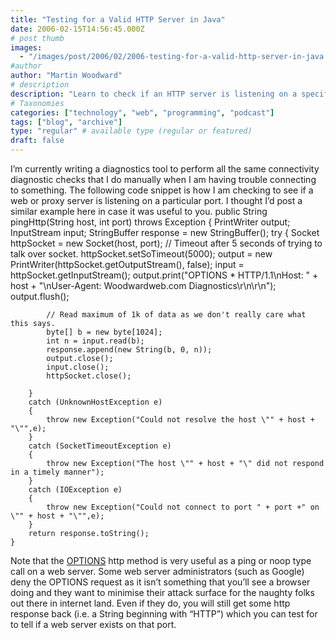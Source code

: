 ```yaml
---
title: "Testing for a Valid HTTP Server in Java"
date: 2006-02-15T14:56:45.000Z
# post thumb
images:
  - "/images/post/2006/02/2006-testing-for-a-valid-http-server-in-java.jpg"
#author
author: "Martin Woodward"
# description
description: "Learn to check if an HTTP server is listening on a specific port using Java in this practical diagnostics tool guide."
# Taxonomies
categories: ["technology", "web", "programming", "podcast"]
tags: ["blog", "archive"]
type: "regular" # available type (regular or featured)
draft: false
---
```

I’m currently writing a diagnostics tool to perform all the same connectivity diagnostic checks that I do manually when I am having trouble connecting to something.  The following code snippet is how I am checking to see if a web or proxy server is listening on a particular port.  I thought I’d post a similar example here in case it was useful to you.
    public String pingHttp(String host, int port) throws Exception 
    { 
        PrintWriter output; 
        InputStream input; 
        StringBuffer response = new StringBuffer(); 
        try 
        { 
            Socket httpSocket = new Socket(host, port); 
            // Timeout after 5 seconds of trying to talk over socket. 
            httpSocket.setSoTimeout(5000); 
            output = new PrintWriter(httpSocket.getOutputStream(), false); 
            input = httpSocket.getInputStream(); 
            output.print("OPTIONS * HTTP/1.1\nHost: " + host + "\nUser-Agent: Woodwardweb.com Diagnostics\r\n\r\n"); 
            output.flush(); 
             
            // Read maximum of 1k of data as we don't really care what this says. 
            byte[] b = new byte[1024]; 
            int n = input.read(b); 
            response.append(new String(b, 0, n)); 
            output.close(); 
            input.close(); 
            httpSocket.close(); 
             
        } 
        catch (UnknownHostException e) 
        { 
            throw new Exception("Could not resolve the host \"" + host + "\"",e); 
        } 
        catch (SocketTimeoutException e) 
        { 
            throw new Exception("The host \"" + host + "\" did not respond in a timely manner"); 
        } 
        catch (IOException e) 
        { 
            throw new Exception("Could not connect to port " + port +" on \"" + host + "\"",e); 
        } 
        return response.toString(); 
    } 

Note that the [OPTIONS](http://www.w3.org/Protocols/rfc2616/rfc2616-sec9.html#sec9.2) http method is very useful as a ping or noop type call on a web server.  Some web server administrators (such as Google) deny the OPTIONS request as it isn’t something that you’ll see a browser doing and they want to minimise their attack surface for the naughty folks out there in internet land.  Even if they do, you will still get some http response back (i.e. a String beginning with “HTTP”) which you can test for to tell if a web server exists on that port.